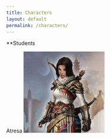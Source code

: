 ```yaml
---
title: Characters
layout: default
permalink: /characters/
---
```


**Students

Atresa
![Atresa](/assets/Atresa.jpg)  
